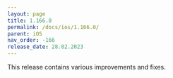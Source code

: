 ```yaml
---
layout: page
title: 1.166.0
permalink: /docs/ios/1.166.0/
parent: iOS
nav_order: -166
release_date: 28.02.2023
---
```


This release contains various improvements and fixes. 